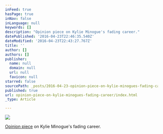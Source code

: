 ```yaml
---
inFeed: true
hasPage: true
inNav: false
inLanguage: null
keywords: []
description: "Opinion piece on Kylie Minogue's fading career."
datePublished: '2016-04-23T22:46:35.540Z'
dateModified: '2016-04-23T22:43:27.767Z'
title: ''
author: []
authors: []
publisher:
  name: null
  domain: null
  url: null
  favicon: null
starred: false
sourcePath: _posts/2016-04-23-opinion-piece-on-kylie-minogues-fading-career.md
published: true
url: opinion-piece-on-kylie-minogues-fading-career/index.html
_type: Article

---
```

![](https://the-grid-user-content.s3-us-west-2.amazonaws.com/bb15d5f6-de65-4b71-93b5-5a7b54b0c2eb.png)

[Opinion piece][0] on Kylie Minogue's fading career.

[0]: http://thenewdaily.com.au/entertainment/2014/05/04/we-need-to-talk-about-kylie-minogue/